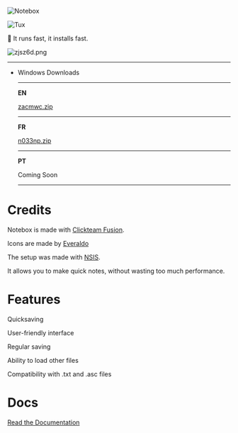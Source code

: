 ![Notebox](https://i.ibb.co/Rgfr6y6/Action-edit-icon.png)

![Tux](https://i.ibb.co/870ZXbW/received-999890080965658.webp)

<aside>
🏃 It runs fast, it installs fast.

</aside>

![zjsz6d.png](https://files.catbox.moe/zjsz6d.png)

---

- Windows Downloads
    
    ---
    
    **EN**
    
    [zacmwc.zip](https://files.catbox.moe/zacmwc.zip)
    
    ---
    
    **FR**
    
    [n033np.zip](https://files.catbox.moe/n033np.zip)
    
    ---
    
    **PT**
    
    Coming Soon
    
    ---
    

# Credits

Notebox is made with [Clickteam Fusion](https://www.clickteam.com/clickteam-fusion-2-5).

Icons are made by [Everaldo](https://iconarchive.com/artist/everaldo.html)

The setup was made with [NSIS](https://nsis.sourceforge.io/Main_Page).

It allows you to make quick notes, without wasting too much performance.

# Features

Quicksaving

User-friendly interface

Regular saving

Ability to load other files

Compatibility with .txt and .asc files

# Docs
[Read the Documentation](Documentation.pdf)
